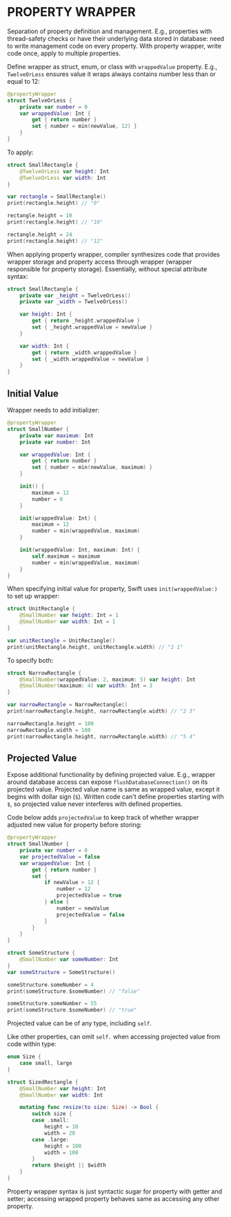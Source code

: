 # PROPERTY WRAPPER

Separation of property definition and management. E.g., properties with thread-safety checks or have their underlying data stored in database: need to write management code on every property. With property wrapper, write code once, apply to multiple properties.

Define wrapper as struct, enum, or class with `wrappedValue` property. E.g., `TwelveOrLess` ensures value it wraps always contains number less than or equal to 12:

```swift
@propertyWrapper
struct TwelveOrLess {
    private var number = 0
    var wrappedValue: Int {
        get { return number }
        set { number = min(newValue, 12) }
    }
}
```

To apply:

```swift
struct SmallRectangle {
    @TwelveOrLess var height: Int
    @TwelveOrLess var width: Int
}

var rectangle = SmallRectangle()
print(rectangle.height) // "0"

rectangle.height = 10
print(rectangle.height) // "10"

rectangle.height = 24
print(rectangle.height) // "12"
```

When applying property wrapper, compiler synthesizes code that provides wrapper storage and property access through wrapper (wrapper responsible for property storage). Essentially, without special attribute syntax:

```swift
struct SmallRectangle {
    private var _height = TwelveOrLess()
    private var _width = TwelveOrLess()

    var height: Int {
        get { return _height.wrappedValue }
        set { _height.wrappedValue = newValue }
    }

    var width: Int {
        get { return _width.wrappedValue }
        set { _width.wrappedValue = newValue }
    }
}
```

## Initial Value

Wrapper needs to add initializer:

```swift
@propertyWrapper
struct SmallNumber {
    private var maximum: Int
    private var number: Int

    var wrappedValue: Int {
        get { return number }
        set { number = min(newValue, maximum) }
    }

    init() {
        maximum = 12
        number = 0
    }

    init(wrappedValue: Int) {
        maximum = 12
        number = min(wrappedValue, maximum)
    }

    init(wrappedValue: Int, maximum: Int) {
        self.maximum = maximum
        number = min(wrappedValue, maximum)
    }
}
```

When specifying initial value for property, Swift uses `init(wrappedValue:)` to set up wrapper:

```swift
struct UnitRectangle {
    @SmallNumber var height: Int = 1
    @SmallNumber var width: Int = 1
}

var unitRectangle = UnitRectangle()
print(unitRectangle.height, unitRectangle.width) // "1 1"
```

To specify both:

```swift
struct NarrowRectangle {
    @SmallNumber(wrappedValue: 2, maximum: 5) var height: Int
    @SmallNumber(maximum: 4) var width: Int = 3
}

var narrowRectangle = NarrowRectangle()
print(narrowRectangle.height, narrowRectangle.width) // "2 3"

narrowRectangle.height = 100
narrowRectangle.width = 100
print(narrowRectangle.height, narrowRectangle.width) // "5 4"
```

## Projected Value

Expose additional functionality by defining projected value. E.g., wrapper around database access can expose `flushDatabaseConnection()` on its projected value. Projected value name is same as wrapped value, except it begins with dollar sign (`$`). Written code can't define properties starting with `$`, so projected value never interferes with defined properties.

Code below adds `projectedValue` to keep track of whether wrapper adjusted new value for property before storing:

```swift
@propertyWrapper
struct SmallNumber {
    private var number = 0
    var projectedValue = false
    var wrappedValue: Int {
        get { return number }
        set {
            if newValue > 12 {
                number = 12
                projectedValue = true
            } else {
                number = newValue
                projectedValue = false
            }
        }
    }
}

struct SomeStructure {
    @SmallNumber var someNumber: Int
}
var someStructure = SomeStructure()

someStructure.someNumber = 4
print(someStructure.$someNumber) // "false"

someStructure.someNumber = 55
print(someStructure.$someNumber) // "true"
```

Projected value can be of any type, including `self`.

Like other properties, can omit `self.` when accessing projected value from code within type:

```swift
enum Size {
    case small, large
}

struct SizedRectangle {
    @SmallNumber var height: Int
    @SmallNumber var width: Int

    mutating func resize(to size: Size) -> Bool {
        switch size {
        case .small:
            height = 10
            width = 20
        case .large:
            height = 100
            width = 100
        }
        return $height || $width
    }
}
```

Property wrapper syntax is just syntactic sugar for property with getter and setter; accessing wrapped property behaves same as accessing any other property.
